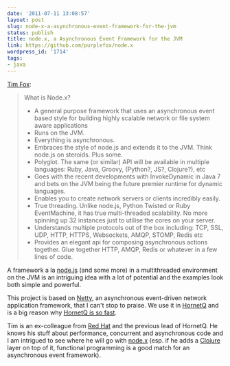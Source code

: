```yaml
---
date: '2011-07-11 13:08:57'
layout: post
slug: node-x-a-asynchronous-event-framework-for-the-jvm
status: publish
title: node.x, a Asynchronous Event Framework for the JVM
link: https://github.com/purplefox/node.x
wordpress_id: '1714'
tags:
- java
---
```


[Tim Fox][nodex]:

> What is Node.x?
>
> * A general purpose framework that uses an asynchronous event based style for building highly scalable network or file system aware applications
> * Runs on the JVM.
> * Everything is asynchronous.
> * Embraces the style of node.js and extends it to the JVM. Think node.js on steroids. Plus some.
> * Polyglot. The same (or similar) API will be available in multiple languages: Ruby, Java, Groovy, (Python?, JS?, Clojure?), etc
> * Goes with the recent developments with InvokeDynamic in Java 7 and bets on the JVM being the future premier runtime for dynamic languages.
> * Enables you to create network servers or clients incredibly easily.
> * True threading. Unlike node.js, Python Twisted or Ruby EventMachine, it has true multi-threaded scalability. No more spinning up 32 instances just to utilise the cores on your server.
> * Understands multiple protocols out of the box including: TCP, SSL, UDP, HTTP, HTTPS, Websockets, AMQP, STOMP, Redis etc
> * Provides an elegant api for composing asynchronous actions together. Glue together HTTP, AMQP, Redis or whatever in a few lines of code.

A framework a la [node.js][nodejs] (and some more) in a multithreaded environment on the JVM is an intriguing idea with a lot of potential and the examples look both simple and powerful.

This project is based on [Netty][netty], an asynchronous event-driven network application framework, that I can't stop to praise. We use it in [HornetQ][hornetq] and is a big reason why [HornetQ is so fast][specjms].

Tim is an ex-colleague from [Red Hat][redhat] and the previous lead of HornetQ. He knows his stuff about performance, concurrent and asynchronous code and I am intrigued to see where he will go with [node.x][nodex] (esp. if he adds a [Clojure][clojure] layer on top of it, functional programming is a good match for an asynchronous event framework).

[hornetq]: http://www.jboss.org/hornetq
[nodex]: https://github.com/purplefox/node.x
[specjms]: http://www.spec.org/jms2007/results/jms2007.html
[tfox]: http://tfox.org/2011/07/11/say-hello-to-node-x/
[redhat]: http://www.redhat.com/
[clojure]: http://clojure.org/
[nodejs]: http://nodejs.org
[netty]: http://www.jboss.org/netty
